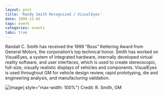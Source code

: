 ```yaml
---
layout: post
title: 'Randy Smith Recognized / VisualEyes'
date: 1999-12-01
tags: event
categories: events
tabs: true
---
```


Randall C. Smith has  received the 1999 &ldquo;Boss&rdquo; Kettering Award from General Motors, the corporation&rsquo;s top technical honor. Smith has worked on VisualEyes, a system of integrated hardware, internally developed virtual reality software, and user interfaces, which is used to create stereoscopic, full-size, visually realistic displays of vehicles and components. VisualEyes is used throughout GM for vehicle design review, rapid prototyping, die and engineering analysis, and manufacturing validation.

![image](https://www.evl.uic.edu/output/originals/viseye.jpg-srcw.jpg){:style="max-width: 100%"}
Credit: R. Smith, GM

